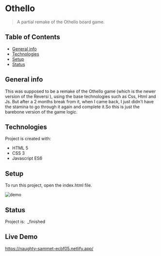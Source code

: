 # Othello
> A partial remake of the Othello board game.

## Table of Contents
* [General info](#general-info)
* [Technologies](#technologies)
* [Setup](#setup)
* [Status](#status)

## General info
This was supposed to be a remake of the Othello game (which is the newer version of the Reversi ), using the base technologies such as Css, Html and Js.
But after a 2 months break from it, when I came back, I just didn't have the stamina to go through it again and complete it.So this is just the barebone version of the game logic.

## Technologies
Project is created with:
* HTML 5
* CSS 3
* Javascript ES6

## Setup
To run this project, open the index.html file.

![demo](/demo/othello.gif)

## Status
Project is:  _finished

## Live Demo

https://naughty-sammet-ecbf05.netlify.app/

